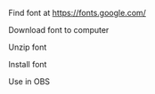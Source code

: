 Find font at
https://fonts.google.com/

Download font to computer

Unzip font

Install font

Use in OBS
